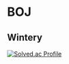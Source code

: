 # BOJ

## Wintery
[![Solved.ac Profile](http://mazassumnida.wtf/api/generate_badge?boj=ntf7595)](https://solved.ac/ntf7595)
